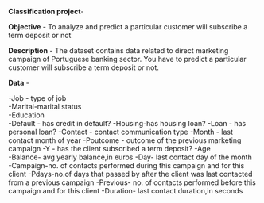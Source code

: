 **Classification project**-

**Objective** - To analyze and predict a particular customer will subscribe a term deposit or not


**Description** - The dataset contains data related to direct marketing campaign of Portuguese banking sector. You have to predict a particular customer will subscribe a term deposit or not.


**Data** -

-Job - type of job            
-Marital-marital status  
-Education                         
-Default - has credit in default?
-Housing-has housing loan?
-Loan - has personal loan?
-Contact - contact communication type
-Month - last contact month of year
-Poutcome - outcome of the previous marketing campaign
-Y - has the client subscribed a term deposit?
-Age            
-Balance- avg yearly balance,in euros 
-Day- last contact day of the month                         
-Campaign-no. of contacts performed during this  campaign and for this client
-Pdays-no.of days that passed by after the client was last contacted from a previous campaign
-Previous- no. of contacts performed before this campaign and for this client
-Duration- last contact duration,in seconds

